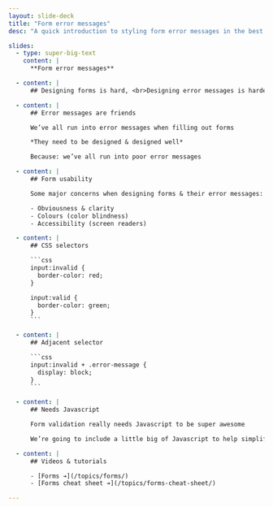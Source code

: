 ```yaml
---
layout: slide-deck
title: "Form error messages"
desc: "A quick introduction to styling form error messages in the best & most accessible way."

slides:
  - type: super-big-text
    content: |
      **Form error messages**

  - content: |
      ## Designing forms is hard, <br>Designing error messages is harder

  - content: |
      ## Error messages are friends

      We’ve all run into error messages when filling out forms

      *They need to be designed & designed well*

      Because: we’ve all run into poor error messages

  - content: |
      ## Form usability

      Some major concerns when designing forms & their error messages:

      - Obviousness & clarity
      - Colours (color blindness)
      - Accessibility (screen readers)

  - content: |
      ## CSS selectors

      ```css
      input:invalid {
        border-color: red;
      }

      input:valid {
        border-color: green;
      }
      ```

  - content: |
      ## Adjacent selector

      ```css
      input:invalid + .error-message {
        display: block;
      }
      ```

  - content: |
      ## Needs Javascript

      Form validation really needs Javascript to be super awesome

      We’re going to include a little big of Javascript to help simplify and & design some items—but don’t worry, it’s already pre-written

  - content: |
      ## Videos & tutorials

      - [Forms ➔](/topics/forms/)
      - [Forms cheat sheet ➔](/topics/forms-cheat-sheet/)

---
```

